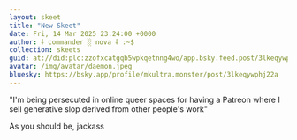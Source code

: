 ```yaml
---
layout: skeet
title: "New Skeet"
date: Fri, 14 Mar 2025 23:24:00 +0000
author: ⸸ commander ░ nova ⸸ :~$
collection: skeets
guid: at://did:plc:zzofxcatgqb5wpkqetnng4wo/app.bsky.feed.post/3lkeqywphj22a
avatar: /img/avatar/daemon.jpeg
bluesky: https://bsky.app/profile/mkultra.monster/post/3lkeqywphj22a
---
```


"I'm being persecuted in online queer spaces for having a Patreon where I sell generative slop derived from other people's work"

As you should be, jackass
